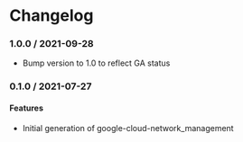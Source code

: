 # Changelog

### 1.0.0 / 2021-09-28

* Bump version to 1.0 to reflect GA status

### 0.1.0 / 2021-07-27

#### Features

* Initial generation of google-cloud-network_management
